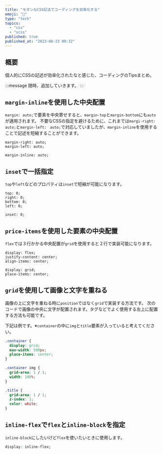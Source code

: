 ```yaml
---
title: "モダンなCSS記法でコーディングを効率化する"
emoji: "📑"
type: "tech"
topics:
  - "css"
  - "scss"
published: true
published_at: "2023-08-23 09:32"
---
```


## 概要
個人的にCSSの記述が効率化されたなと感じた、コーディングのTipsまとめ。

:::message
随時、追加していきます。
:::

## `margin-inline`を使用した中央配置

`margin: auto;`で要素を中央寄せすると、`margin-top`と`margin-bottom`にも`auto`が適用されます。
不要なCSSの指定を避けるために、これまでは`margi-right: auto;`と`margin-left:　auto;`で対応していましたが、`margin-inline`を使用することで記述を短縮することができます。

```css:従来の方法
margin-right: auto;
margin-left: auto;
```

```css:margin-inlineを使用した例
margin-inline: auto;
```

## `inset`で一括指定
`top`や`left`などのプロパティは`inset`で短縮が可能になります。

```css:従来の方法
top: 0;
right: 0;
bottom: 0;
left: 0;
```

```css:insetを使用した例
inset: 0;
```

## `price-items`を使用した要素の中央配置
`flex`では３行かかる中央配置が`grid`を使用すると２行で実装可能になります。

```css:従来の方法
display: flex;
justify-content: center;
align-items: center;
```

```css:gridを使用した例
display: grid;
place-items: center;
```

## `grid`を使用して画像と文字を重ねる
画像の上に文字を重ねる時に`position`ではなく`grid`で実装する方法です。
次のコードで画像の中央に文字が配置されます。タグなどでよく使用する左上に配置する方法も可能です。

下記は例です。※`container`の中に`img`と`title`要素が入っていると考えてください。

```css:style.css
.container {
  display: grid;
  max-width: 500px;
  place-items: center;
}

.container img {
  grid-area: 1 / 1;
  width: 100%;
}

.title {
  grid-area: 1 / 1;
  z-index: 1;
  color: white;
}
```

## `inline-flex`で`flex`と`inline-block`を指定
`inline-block`にしたいけど`flex`を使いたいときに使用します。

```css:style.css
display: inline-flex;
```